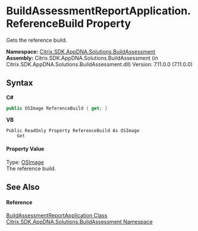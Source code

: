 # BuildAssessmentReportApplication.ReferenceBuild Property 
 

Gets the reference build.

**Namespace:**&nbsp;[Citrix.SDK.AppDNA.Solutions.BuildAssessment](853bdb50-ea5c-dc0d-0be0-7254b6c38034.md)<br />**Assembly:**&nbsp;Citrix.SDK.AppDNA.Solutions.BuildAssessment (in Citrix.SDK.AppDNA.Solutions.BuildAssessment.dll) Version: 7.11.0.0 (7.11.0.0)

## Syntax

**C#**
```csharp
public OSImage ReferenceBuild { get; }
```

**VB**
```vbnet
Public ReadOnly Property ReferenceBuild As OSImage
	Get
```


#### Property Value
Type: <a href="3392740e-a7b4-99c9-3be9-08c56344708c">OSImage</a><br />The reference build.

## See Also


#### Reference
<a href="42a2acf0-baa9-439a-6613-4cfb7412848d">BuildAssessmentReportApplication Class</a><br /><a href="853bdb50-ea5c-dc0d-0be0-7254b6c38034">Citrix.SDK.AppDNA.Solutions.BuildAssessment Namespace</a><br />